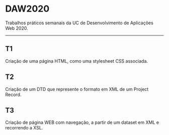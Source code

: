 # DAW2020
Trabalhos práticos semanais da UC de Desenvolvimento de Aplicações Web 2020.
____________________________________________________________________________
## T1
Criação de uma página HTML, como uma stylesheet CSS associada.

## T2
Criação de um DTD que represente o formato em XML de um Project Record.

## T3
Criação de página WEB com navegação, a partir de um dataset em XML e recorrendo a XSL.
